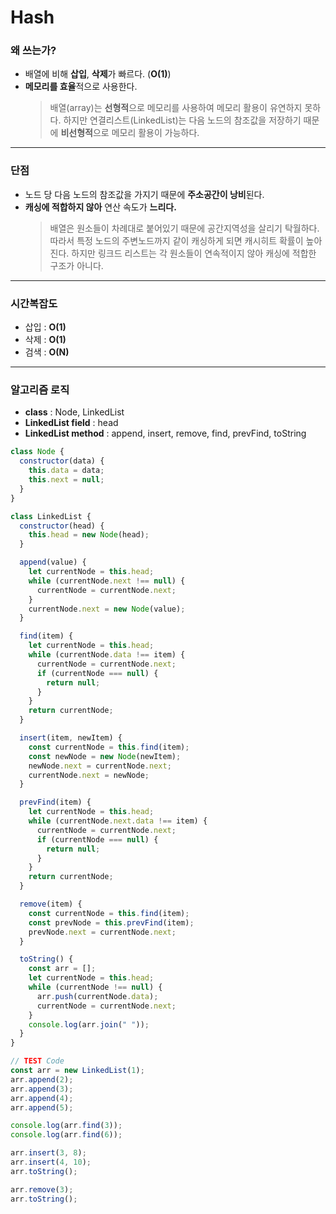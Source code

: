 # Hash

### 왜 쓰는가?

- 배열에 비해 **삽입**, **삭제**가 빠르다. (**O(1)**)
- **메모리를 효율**적으로 사용한다.
  > 배열(array)는 **선형적**으로 메모리를 사용하여 메모리 활용이 유연하지 못하다. 하지만 연결리스트(LinkedList)는 다음 노드의 참조값을 저장하기 때문에 **비선형적**으로 메모리 활용이 가능하다.

---

### 단점

- 노드 당 다음 노드의 참조값을 가지기 때문에 **주소공간이 낭비**된다.
- **캐싱에 적합하지 않아** 연산 속도가 **느리다.**
  > 배열은 원소들이 차례대로 붙어있기 때문에 공간지역성을 살리기 탁월하다. 따라서 특정 노드의 주변노드까지 같이 캐싱하게 되면 캐시히트 확률이 높아진다. 하지만 링크드 리스트는 각 원소들이 연속적이지 않아 캐싱에 적합한 구조가 아니다.

---

### 시간복잡도

- 삽입 : **O(1)**
- 삭제 : **O(1)**
- 검색 : **O(N)**

---

### 알고리즘 로직

- **class** : Node, LinkedList
- **LinkedList field** : head
- **LinkedList method** : append, insert, remove, find, prevFind, toString

```javascript
class Node {
  constructor(data) {
    this.data = data;
    this.next = null;
  }
}

class LinkedList {
  constructor(head) {
    this.head = new Node(head);
  }

  append(value) {
    let currentNode = this.head;
    while (currentNode.next !== null) {
      currentNode = currentNode.next;
    }
    currentNode.next = new Node(value);
  }

  find(item) {
    let currentNode = this.head;
    while (currentNode.data !== item) {
      currentNode = currentNode.next;
      if (currentNode === null) {
        return null;
      }
    }
    return currentNode;
  }

  insert(item, newItem) {
    const currentNode = this.find(item);
    const newNode = new Node(newItem);
    newNode.next = currentNode.next;
    currentNode.next = newNode;
  }

  prevFind(item) {
    let currentNode = this.head;
    while (currentNode.next.data !== item) {
      currentNode = currentNode.next;
      if (currentNode === null) {
        return null;
      }
    }
    return currentNode;
  }

  remove(item) {
    const currentNode = this.find(item);
    const prevNode = this.prevFind(item);
    prevNode.next = currentNode.next;
  }

  toString() {
    const arr = [];
    let currentNode = this.head;
    while (currentNode !== null) {
      arr.push(currentNode.data);
      currentNode = currentNode.next;
    }
    console.log(arr.join(" "));
  }
}

// TEST Code
const arr = new LinkedList(1);
arr.append(2);
arr.append(3);
arr.append(4);
arr.append(5);

console.log(arr.find(3));
console.log(arr.find(6));

arr.insert(3, 8);
arr.insert(4, 10);
arr.toString();

arr.remove(3);
arr.toString();
```
